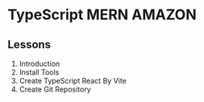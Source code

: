 # TypeScript MERN AMAZON

## Lessons

1. Introduction
2. Install Tools
3. Create TypeScript React By Vite
4. Create Git Repository
